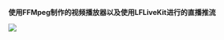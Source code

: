 **使用FFMpeg制作的视频播放器以及使用LFLiveKit进行的直播推流**

![](https://upload-images.jianshu.io/upload_images/2172432-80486bbf81510eb7.jpg?imageMogr2/auto-orient/strip%7CimageView2/2/w/1240)

